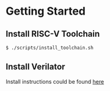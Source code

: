 # Getting Started

## Install RISC-V Toolchain
```bash
$ ./scripts/install_toolchain.sh
```

## Install Verilator
Install instructions could be found [here](https://verilator.org/guide/latest/install.html)